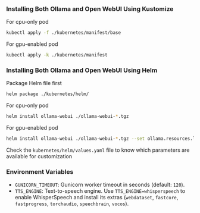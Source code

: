 ### Installing Both Ollama and Open WebUI Using Kustomize

For cpu-only pod

```bash
kubectl apply -f ./kubernetes/manifest/base
```

For gpu-enabled pod

```bash
kubectl apply -k ./kubernetes/manifest
```

### Installing Both Ollama and Open WebUI Using Helm

Package Helm file first

```bash
helm package ./kubernetes/helm/
```

For cpu-only pod

```bash
helm install ollama-webui ./ollama-webui-*.tgz
```

For gpu-enabled pod

```bash
helm install ollama-webui ./ollama-webui-*.tgz --set ollama.resources.limits.nvidia.com/gpu="1"
```

Check the `kubernetes/helm/values.yaml` file to know which parameters are available for customization

### Environment Variables

- `GUNICORN_TIMEOUT`: Gunicorn worker timeout in seconds (default: `120`).
- `TTS_ENGINE`: Text-to-speech engine. Use `TTS_ENGINE=whisperspeech` to enable WhisperSpeech and install its extras (`webdataset`, `fastcore`, `fastprogress`, `torchaudio`, `speechbrain`, `vocos`).
